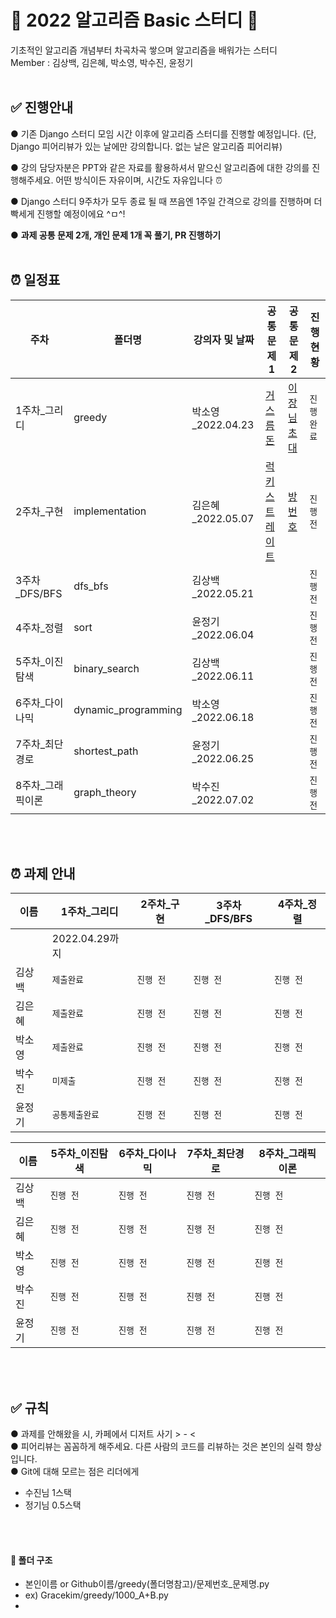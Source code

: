 # 📝 2022 알고리즘 Basic 스터디 📝

기초적인 알고리즘 개념부터 차곡차곡 쌓으며 알고리즘을 배워가는 스터디
<br />
Member : 김상백, 김은혜, 박소영, 박수진, 윤정기
<br />
<br />

## ✅ 진행안내
● 기존 Django 스터디 모임 시간 이후에 알고리즘 스터디를 진행할 예정입니다. (단, Django 피어리뷰가 있는 날에만 강의합니다. 없는 날은 알고리즘 피어리뷰)

● 강의 담당자분은 PPT와 같은 자료를 활용하셔서 맡으신 알고리즘에 대한 강의를 진행해주세요. 어떤 방식이든 자유이며, 시간도 자유입니다 ⏰

● Django 스터디 9주차가 모두 종료 될 때 쯔음엔 1주일 간격으로 강의를 진행하며 더 빡세게 진행할 예정이에요 ^ㅁ^!

● __과제 공통 문제 2개, 개인 문제 1개 꼭 풀기, PR 진행하기__
<br />
<br />

## ⏰ 일정표
| **주차** | **폴더명**  |  강의자 및 날짜 | **공통 문제1**  | **공통 문제2**  | **진행 현황** | 
| -------- | --------- | --------------- | ------------------ | ----------------- | ------------- |
| 1주차_그리디| greedy | 박소영_2022.04.23 | [거스름돈](https://www.acmicpc.net/problem/5585) | [이장님 초대](https://www.acmicpc.net/problem/9237)| `진행 완료` |
| 2주차_구현 | implementation| 김은혜_2022.05.07 |[럭키 스트레이트](https://www.acmicpc.net/problem/18406) | [방 번호](https://www.acmicpc.net/problem/1475)| `진행 전` |
| 3주차_DFS/BFS | dfs_bfs         | 김상백_2022.05.21 |  |             | `진행 전` |
| 4주차_정렬 | sort               | 윤정기_2022.06.04 | |  | `진행 전`   |
| 5주차_이진 탐색 | binary_search | 김상백_2022.06.11 |  |  | `진행 전` |
| 6주차_다이나믹| dynamic_programming | 박소영_2022.06.18 |  |  | `진행 전`  |
| 7주차_최단경로 | shortest_path  | 윤정기_2022.06.25 |  |     | `진행 전` |
| 8주차_그래픽이론 | graph_theory | 박수진_2022.07.02 |  |  | `진행 전`   |

<br />
<br />

## ⏰ 과제 안내
| **이름** | **1주차_그리디**  | **2주차_구현** | **3주차_DFS/BFS**  | **4주차_정렬**  | 
| -------- | --------- | -------- | --------- | --------- | 
|  | 2022.04.29까지 | | | |
| 김상백 | `제출완료` | `진행 전`|`진행 전` |`진행 전` |
| 김은혜 | `제출완료` | `진행 전`|`진행 전` |`진행 전` |
| 박소영 | `제출완료` | `진행 전`|`진행 전` |`진행 전` |
| 박수진 | `미제출` | `진행 전`|`진행 전` |`진행 전` |
| 윤정기 | `공통제출완료` | `진행 전`|`진행 전` |`진행 전` |

| **이름** | **5주차_이진탐색**  | **6주차_다이나믹** | **7주차_최단경로**  | **8주차_그래픽이론**  | 
| -------- | --------- | -------- | --------- | --------- | 
| 김상백 | `진행 전` | `진행 전`|`진행 전` |`진행 전` |
| 김은혜 | `진행 전` | `진행 전`|`진행 전` |`진행 전` |
| 박소영 | `진행 전` | `진행 전`|`진행 전` |`진행 전` |
| 박수진 | `진행 전` | `진행 전`|`진행 전` |`진행 전` |
| 윤정기 | `진행 전` | `진행 전`|`진행 전` |`진행 전` |

<br />
<br />

## ✅ 규칙
● 과제를 안해왔을 시, 카페에서 디저트 사기 > - <   
● 피어리뷰는 꼼꼼하게 해주세요. 다른 사람의 코드를 리뷰하는 것은 본인의 실력 향상입니다.   
● Git에 대해 모르는 점은 리더에게    

- 수진님 1스택
- 정기님 0.5스택

<br />
<br />

#### 📁 폴더 구조 

- 본인이름 or Github이름/greedy(폴더명참고)/문제번호_문제명.py
- ex) Gracekim/greedy/1000_A+B.py 
- 

